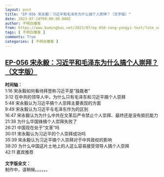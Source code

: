 ```yaml
---
layout: post
title: "EP-056 宋永毅：习近平和毛泽东为什么搞个人崇拜？（文字版）"
date: 2023-07-14T09:00:00.000Z
author: 不明白播客
from: https://www.bumingbai.net/2023/07/ep-056-song-yongyi-text/?utm_source=rss&utm_medium=rss&utm_campaign=ep-056-song-yongyi-text
tags: [ 不明白播客 ]
comments: True
categories: [ 不明白播客 ]
---
```

<!--1689325200000-->
[EP-056 宋永毅：习近平和毛泽东为什么搞个人崇拜？（文字版）](https://www.bumingbai.net/2023/07/ep-056-song-yongyi-text/?utm_source=rss&utm_medium=rss&utm_campaign=ep-056-song-yongyi-text)
------

<div>
<div id="buzzsprout-player-13219929"></div><script src="https://www.buzzsprout.com/1982525/13219929-.js?container_id=buzzsprout-player-13219929&#038;player=small" type="text/javascript" charset="utf-8"></script><p><strong>时间轴：<br></strong>1:16 宋永毅如何看待拜登称习近平是“独裁者”<br>3:12 在中共的领导人中，为什么只有毛泽东和习近平搞个人崇拜<br>5:48 宋永毅认为习近平搞个人崇拜主要表现的方面<br>9:49 宋永毅认为习近平与毛泽东作为的区别<br>16:47 宋永毅认为为什么中共在文革后严令禁止个人崇拜、最终还是没有抵抗能力<br>21:38 为什么华国锋搞个人崇拜失败了<br>26:21 中国现在处于“文革”吗<br>30:01 宋永毅认为习近平的个人崇拜成功吗<br>35:39 宋永毅认为习近平搞个人崇拜对于中共政权的影响<br>38:20 为什么中国这片土地上的人这么容易接受领导人搞个人崇拜<br>42:11 嘉宾推荐<br><br><strong>文字版全文：<br></strong>制作中，请稍候。。。。。。</p><p></p><p></p>
</div>
